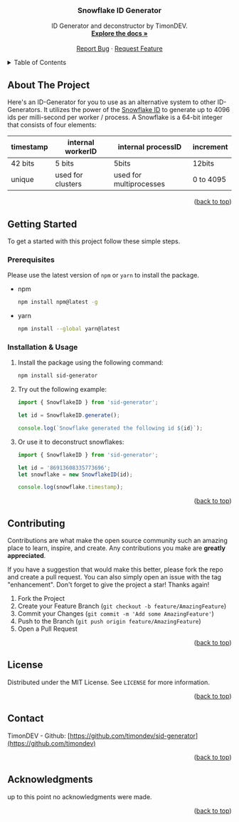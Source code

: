 <div id="top"></div>

<br />
<div align="center">
  <h3 align="center">Snowflake ID Generator</h3>
  <p align="center">
    ID Generator and deconstructor by TimonDEV.
    <br />
    <a href="https://github.com/timondev/sid-generator"><strong>Explore the docs »</strong></a>
    <br />
    <br />
    <a href="https://github.com/timondev/sid-generator/issues">Report Bug</a>
    ·
    <a href="https://github.com/timondev/sid-generator/issues">Request Feature</a>
  </p>
</div>

<!-- TABLE OF CONTENTS -->
<details>
  <summary>Table of Contents</summary>
  <ol>
    <li>
      <a href="#about-the-project">About The Project</a>
    </li>
    <li>
      <a href="#getting-started">Getting Started</a>
      <ul>
        <li><a href="#prerequisites">Prerequisites</a></li>
        <li><a href="#installation">Installation</a></li>
      </ul>
    </li>
    <li><a href="#contributing">Contributing</a></li>
    <li><a href="#license">License</a></li>
    <li><a href="#contact">Contact</a></li>
    <li><a href="#acknowledgments">Acknowledgments</a></li>
  </ol>
</details>

<!-- ABOUT THE PROJECT -->
## About The Project

Here's an ID-Generator for you to use as an alternative system to other ID-Generators. It utilizes the power of the <a href="https://en.wikipedia.org/wiki/Snowflake_ID">Snowflake ID</a> to generate up to 4096 ids per milli-second per worker / process. A Snowflake is a 64-bit integer that consists of four elements:

timestamp | internal workerID | internal processID      | increment |
--------- | ----------------- | ---------------------   | --------- |
42 bits   | 5 bits            | 5bits                   | 12bits    |
unique    | used for clusters | used for multiprocesses | 0 to 4095 |

<p align="right">(<a href="#top">back to top</a>)</p>

<!-- GETTING STARTED -->
## Getting Started

To get a started with this project follow these simple steps.

### Prerequisites

Please use the latest version of `npm` or `yarn` to install the package.

* npm

  ```sh
  npm install npm@latest -g
  ```

* yarn
  
  ```sh
  npm install --global yarn@latest
  ```

### Installation & Usage

1. Install the package using the following command:

   ```sh
   npm install sid-generator
   ```

2. Try out the following example:

   ```js
   import { SnowflakeID } from 'sid-generator';

   let id = SnowflakeID.generate();

   console.log(`Snowflake generated the following id ${id}`);
   ```

3. Or use it to deconstruct snowflakes:

   ```js
   import { SnowflakeID } from 'sid-generator';

   let id = '86913608335773696';
   let snowflake = new SnowflakeID(id);

   console.log(snowflake.timestamp);
   ```

<p align="right">(<a href="#top">back to top</a>)</p>

<!-- CONTRIBUTING -->
## Contributing

Contributions are what make the open source community such an amazing place to learn, inspire, and create. Any contributions you make are **greatly appreciated**.

If you have a suggestion that would make this better, please fork the repo and create a pull request. You can also simply open an issue with the tag "enhancement".
Don't forget to give the project a star! Thanks again!

1. Fork the Project
2. Create your Feature Branch (`git checkout -b feature/AmazingFeature`)
3. Commit your Changes (`git commit -m 'Add some AmazingFeature'`)
4. Push to the Branch (`git push origin feature/AmazingFeature`)
5. Open a Pull Request

<p align="right">(<a href="#top">back to top</a>)</p>

<!-- LICENSE -->
## License

Distributed under the MIT License. See `LICENSE` for more information.

<p align="right">(<a href="#top">back to top</a>)</p>

<!-- CONTACT -->
## Contact

TimonDEV - Github: [https://github.com/timondev/sid-generator](https://github.com/timondev)

<p align="right">(<a href="#top">back to top</a>)</p>

<!-- ACKNOWLEDGMENTS -->
## Acknowledgments

up to this point no acknowledgments were made.

<p align="right">(<a href="#top">back to top</a>)</p>
